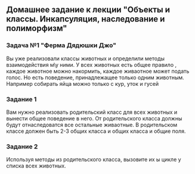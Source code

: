 ## **Домашнее задание к лекции "Объекты и классы. Инкапсуляция, наследование и полиморфизм"**
### **Задача №1 "Ферма Дядюшки Джо"**
Вы уже реализовали классы животных и определили методы взаимодействия м\у ними.
У всех животных есть общее правило , каждое животное можно накормить, каждое 
живаотное может подать голос. Но есть поведение, принадлежащее только одним 
животным. Например собирать яйца можно только с кур, уток и гусей
### **Задание 1**
Вам нужно реализовать родительский класс для всех животных и вынести общее
поведение в него. От родительского класса должны будут отнаследоватся все 
остальные живаотные. В родительском классе должен быть 2-3 общих класса и 
общих класса и общие поля.
### **Задание 2**
Используя методы из родительского класса, вызовите их ы цикле у списка всех 
животных.